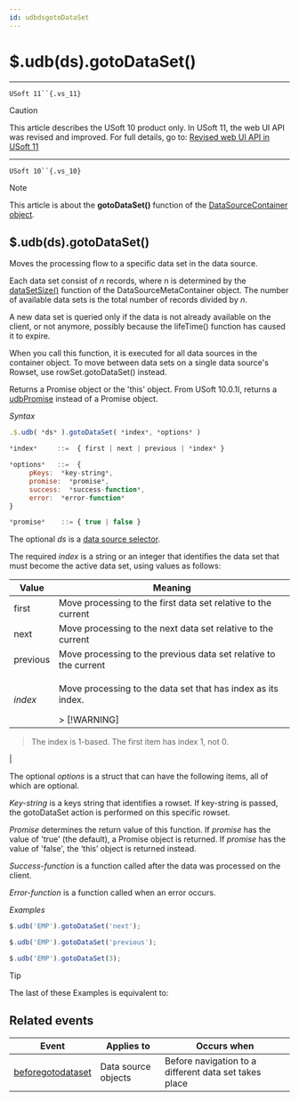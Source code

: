 ```yaml
---
id: udbdsgotoDataSet
---
```


# $.udb(ds).gotoDataSet()



----

`USoft 11``{.vs_11}`

> [!CAUTION]
> This article describes the USoft 10 product only.
> In USoft 11, the web UI API was revised and improved. For full details, go to:
> [Revised web UI API in USoft 11](/docs/Web%20and%20app%20UIs/UDB%20udb/Revised%20web%20UI%20API%20in%20USoft%2011.md)

----

`USoft 10``{.vs_10}`

> [!NOTE]
> This article is about the **gotoDataSet()** function of the [DataSourceContainer object](/docs/Web%20and%20app%20UIs/UDB%20DataSourceContainer).

## **$.udb(ds).gotoDataSet()**

Moves the processing flow to a specific data set in the data source.

Each data set consist of *n* records, where n is determined by the [dataSetSize()](/docs/Web%20and%20app%20UIs/UDB%20DataSourceMetaContainer/udbMetadsdataSetSize.md) function of the DataSourceMetaContainer object. The number of available data sets is the total number of records divided by *n*.

A new data set is queried only if the data is not already available on the client, or not anymore, possibly because the lifeTime() function has caused it to expire.

When you call this function, it is executed for all data sources in the container object. To move between data sets on a single data source's Rowset, use rowSet.gotoDataSet() instead.

Returns a Promise object or the 'this' object. From USoft 10.0.1I, returns a [udbPromise](/docs/Web%20and%20app%20UIs/JavaScript/Promises%20for%20asynchronous%20Javascript.md) instead of a Promise object.

*Syntax*

```js
.$.udb( *ds* ).gotoDataSet( *index*, *options* )

*index*     ::=  { first | next | previous | *index* }

*options*   ::=  {
     pKeys:  *key-string*,
     promise:  *promise*,
     success:  *success-function*,
     error:  *error-function*
}

*promise*    ::= { true | false }
```

The optional *ds* is a [data source selector](/docs/Web%20and%20app%20UIs/UDB%20DataSourceMetaContainer/UDB%20DataSourceMetaContainer%20object.md).

The required *index* is a string or an integer that identifies the data set that must become the active data set, using values as follows:

|**Value**|**Meaning**|
|--------|--------|
|first   |Move processing to the first data set relative to the current|
|next    |Move processing to the next data set relative to the current|
|previous|Move processing to the previous data set relative to the current|
|*index* |<p>Move processing to the data set that has index as its index.</p>> [!WARNING]
> The index is 1-based. The first item has index 1, not 0.

|



The optional *options* is a struct that can have the following items, all of which are optional.

*Key-string* is a keys string that identifies a rowset. If key-string is passed, the gotoDataSet action is performed on this specific rowset.

*Promise* determines the return value of this function. If *promise* has the value of 'true' (the default), a Promise object is returned. If *promise* has the value of 'false', the ‘this’ object is returned instead.

*Success-function* is a function called after the data was processed on the client.

*Error-function* is a function called when an error occurs.

*Examples*

```js
$.udb('EMP').gotoDataSet('next');
```

```js
$.udb('EMP').gotoDataSet('previous');
```

```js
$.udb('EMP').gotoDataSet(3);
```

> [!TIP]
> The last of these Examples is equivalent to:

## Related events

|**Event**|**Applies to**|**Occurs when**|
|--------|--------|--------|
|[beforegotodataset](/docs/Web%20and%20app%20UIs/UDB%20Events/beforegotodataset.md)|Data source objects|Before navigation to a different data set takes place|



 
